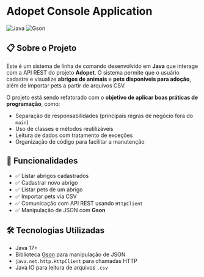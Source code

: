 # Adopet Console Application

![Java](https://img.shields.io/badge/Java-ED8B00?style=for-the-badge&logo=java&logoColor=white)
![Gson](https://img.shields.io/badge/Gson-JSON-green?style=for-the-badge)

## 📋 Sobre o Projeto

Este é um sistema de linha de comando desenvolvido em **Java** que interage com a API REST do projeto **Adopet**. O sistema permite que o usuário cadastre e visualize **abrigos de animais** e **pets disponíveis para adoção**, além de importar pets a partir de arquivos CSV.

O projeto está sendo refatorado com o **objetivo de aplicar boas práticas de programação**, como:

- Separação de responsabilidades (principais regras de negócio fora do `main`)
- Uso de classes e métodos reutilizáveis
- Leitura de dados com tratamento de exceções
- Organização de código para facilitar a manutenção

## 🎯 Funcionalidades

- ✅ Listar abrigos cadastrados
- ✅ Cadastrar novo abrigo
- ✅ Listar pets de um abrigo
- ✅ Importar pets via CSV
- ✅ Comunicação com API REST usando `HttpClient`
- ✅ Manipulação de JSON com **Gson**

## 🛠️ Tecnologias Utilizadas

- Java 17+
- Biblioteca [Gson](https://github.com/google/gson) para manipulação de JSON
- `java.net.http.HttpClient` para chamadas HTTP
- Java IO para leitura de arquivos `.csv`
